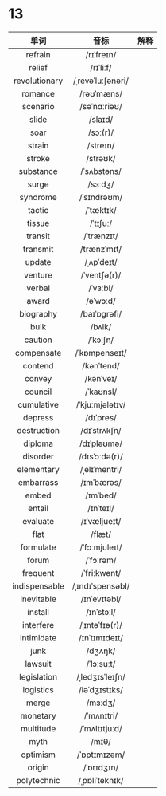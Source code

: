# 13

|     单词      |       音标        | 解释 |
| :-----------: | :---------------: | :--: |
|    refrain    |    /rɪˈfreɪn/     |      |
|    relief     |     /rɪˈliːf/     |      |
| revolutionary | /ˌrevəˈluːʃənəri/ |      |
|    romance    |    /rəʊˈmæns/     |      |
|   scenario    |   /səˈnɑːriəʊ/    |      |
|     slide     |      /slaɪd/      |      |
|     soar      |     /sɔː(r)/      |      |
|    strain     |     /streɪn/      |      |
|    stroke     |     /strəʊk/      |      |
|   substance   |    /ˈsʌbstəns/    |      |
|     surge     |      /sɜːdʒ/      |      |
|   syndrome    |    /ˈsɪndrəʊm/    |      |
|    tactic     |     /ˈtæktɪk/     |      |
|    tissue     |     /ˈtɪʃuː/      |      |
|    transit    |    /ˈtrænzɪt/     |      |
|   transmit    |    /trænzˈmɪt/    |      |
|    update     |    /ˌʌpˈdeɪt/     |      |
|    venture    |   /ˈventʃə(r)/    |      |
|    verbal     |     /ˈvɜːbl/      |      |
|     award     |     /əˈwɔːd/      |      |
|   biography   |   /baɪˈɒɡrəfi/    |      |
|     bulk      |      /bʌlk/       |      |
|    caution    |     /ˈkɔːʃn/      |      |
|  compensate   |   /ˈkɒmpenseɪt/   |      |
|    contend    |    /kənˈtend/     |      |
|    convey     |     /kənˈveɪ/     |      |
|    council    |     /ˈkaʊnsl/     |      |
|  cumulative   |  /ˈkjuːmjələtɪv/  |      |
|    depress    |     /dɪˈpres/     |      |
|  destruction  |   /dɪˈstrʌkʃn/    |      |
|    diploma    |    /dɪˈpləʊmə/    |      |
|   disorder    |   /dɪsˈɔːdə(r)/   |      |
|  elementary   |   /ˌelɪˈmentri/   |      |
|   embarrass   |    /ɪmˈbærəs/     |      |
|     embed     |     /ɪmˈbed/      |      |
|    entail     |     /ɪnˈteɪl/     |      |
|   evaluate    |   /ɪˈvæljueɪt/    |      |
|     flat      |      /flæt/       |      |
|   formulate   |   /ˈfɔːmjuleɪt/   |      |
|     forum     |     /ˈfɔːrəm/     |      |
|   frequent    |   /ˈfriːkwənt/    |      |
| indispensable | /ˌɪndɪˈspensəbl/  |      |
|  inevitable   |   /ɪnˈevɪtəbl/    |      |
|    install    |    /ɪnˈstɔːl/     |      |
|   interfere   |  /ˌɪntəˈfɪə(r)/   |      |
|  intimidate   |   /ɪnˈtɪmɪdeɪt/   |      |
|     junk      |      /dʒʌŋk/      |      |
|    lawsuit    |    /ˈlɔːsuːt/     |      |
|  legislation  |  /ˌledʒɪsˈleɪʃn/  |      |
|   logistics   |   /ləˈdʒɪstɪks/   |      |
|     merge     |      /mɜːdʒ/      |      |
|   monetary    |    /ˈmʌnɪtri/     |      |
|   multitude   |   /ˈmʌltɪtjuːd/   |      |
|     myth      |       /mɪθ/       |      |
|   optimism    |   /ˈɒptɪmɪzəm/    |      |
|    origin     |    /ˈɒrɪdʒɪn/     |      |
|  polytechnic  |  /ˌpɒliˈteknɪk/   |      |